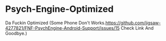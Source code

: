 # Psych-Engine-Optimized
Da Fuckin Optimized
(Some Phone Don't Works.https://github.com/jigsaw-4277821/FNF-PsychEngine-Android-Support/issues/15 Check Link And Goodbye.)
